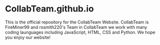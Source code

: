 # CollabTeam.github.io
This is the official repository for the CollabTeam Website.
CollabTeam is FireMiner99 and rssmith220's Team in CollabTeam we work with many coding launguages including JavaScript, HTML, CSS and Python. We hope you enjoy our website!
